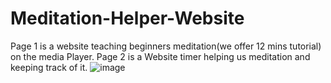 # Meditation-Helper-Website
Page 1 is a website teaching beginners meditation(we offer 12 mins tutorial) on the media Player. Page 2 is a Website timer helping us meditation and keeping track of it.
![image](https://user-images.githubusercontent.com/89059171/217986905-01dd782d-e8f0-479d-a3c0-cbe2a77c94aa.png)
